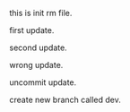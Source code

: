 this is init rm file.

first update.

second update.

wrong update.

uncommit update.

create new branch called dev.

